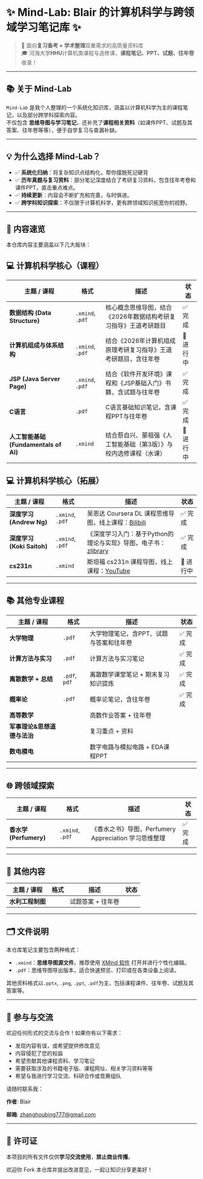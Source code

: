 # ✨ Mind-Lab: Blair 的计算机科学与跨领域学习笔记库 ✨

> 🎯 面向**复习备考 + 学术整理**双重需求的高质量资料库  
> 🎓 河海大学**HHU**计算机类课程与选修课，**课程笔记、PPT、试题、往年卷**收录！ 

-----

## 📚 关于 Mind-Lab

`Mind-Lab` 是我个人整理的一个系统化知识库，涵盖以计算机科学为主的课程笔记，以及部分跨学科探索内容。  
不仅包含 **思维导图与学习笔记**，还补充了**课程相关资料**（如课件PPT、试题及其答案、往年卷等等），便于自学复习与查漏补缺。

-----

## 💡 为什么选择 Mind-Lab？

- ✅ **系统化归纳**：将复杂知识点结构化，帮你摆脱死记硬背  
- ✅ **历年真题与复习资料**：部分笔记深度结合了考研复习资料，包含往年考卷和课件PPT，直击重点难点。
- ✅ **持续更新**：内容会不断扩充和完善，与时俱进。
- ✅ **跨学科知识探索**：不仅限于计算机科学，更有跨领域知识拓宽你的视野。

-----
## 📖 内容速览

本仓库内容主要涵盖以下几大板块：

## 💻 计算机科学核心（课程）

| 主题 / 课程  | 格式 | 描述  |状态     |
| -- | ---- | ---- | -------- |
| **数据结构 (Data Structure)**  | `.xmind`, `.pdf`  | 核心概念思维导图，结合《2026年数据结构考研复习指导》王道考研题目     | ✅ 完成   |
| **计算机组成与体系结构**       | `.xmind`, `.pdf`  | 结合《2026年计算机组成原理考研复习指导》王道考研题目，含往年卷                                                  | 🚧 进行中 |
| **JSP (Java Server Page)**     | `.xmind`, `.pdf`  | 结合《软件开发环境》课程和《JSP基础入门》书籍，含试题与往年卷                                                                             | ✅ 完成   |
| **C语言**                      | `.pdf`            | C语言基础知识笔记，含课程PPT与往年卷                                                                                                                        | ✅ 完成   |
| **人工智能基础 (Fundamentals of AI)** | `.xmind`      | 结合蔡自兴、蒙祖强《人工智能基础（第3版）》与校内选修课程（水课）                                                                                 | 🚧 进行中 |

## 💻 计算机科学核心（拓展）

| 主题 / 课程  | 格式 | 描述  |状态     |
| -- | ---- | ---- | -------- |
| **深度学习 (Andrew Ng)**       | `.xmind`, `.pdf`  | 吴恩达 Coursera DL 课程思维导图，线上课程：[Bilibili](https://www.bilibili.com/video/BV1FT4y1E74V/)                                     | ✅ 完成   |
| **深度学习 (Koki Saitoh)**     | `.xmind`, `.pdf`  | 《深度学习入门：基于Python的理论与实现》导图，电子书：[zlibrary](https://z-lib.gd/book/5330695/f3624e/)                                  | ✅ 完成   |
| **cs231n**                     | `.xmind`          | 斯坦福 cs231n 课程导图，线上课程：[YouTube](https://www.youtube.com/watch?v=vT1JzLTH4G4&list=PLC1qU-LWwrF64f4QKQT-Vg5Wr4qEE1Zxk)         | 🚧 进行中 |

---

## 📚 其他专业课程

| 主题 / 课程            | 格式             | 描述                                           | 状态     |
| --------------------- | ---------------- | ---------------------------------------------- | -------- |
| **大学物理**          | `.pdf`           | 大学物理笔记，含PPT、试题与答案和往年卷                | ✅ 完成   |
| **计算方法与实习**    | `.pdf`           | 计算方法与实习笔记                             | ✅ 完成   |
| **离散数学 + 总结**   | `.pdf`, `pdf`    | 离散数学课堂笔记 + 期末复习知识提炼           | ✅ 完成   |
| **概率论**            | `.pdf`           | 概率论笔记，含往年卷                  | ✅ 完成   |
| **高等数学** | |高数作业答案 + 往年卷|
| **军事理论&思想道德与法治** | |复习重点 + 资料|
| **数电模电** | |数字电路与模拟电路 + EDA课程PPT| 

---

## 🌐 跨领域探索

| 主题 / 课程                | 格式             | 描述                                                               | 状态     |
| ------------------------- | ---------------- | ------------------------------------------------------------------ | -------- |
| **香水学 (Perfumery)**    | `.xmind`, `.pdf` | 《香水之书》导图，Perfumery Appreciation 学习思维整理               | ✅ 完成   |

---

## 📝 其他内容

| 主题 / 课程  | 格式 | 描述  |状态     |
| -- | ---- | ---- | -------- |
|**水利工程制图**||试题答案 + 往年卷|

---

## 🗂️ 文件说明

本仓库笔记主要包含两种格式：

- `.xmind`：**思维导图源文件**，推荐使用 [XMind 软件](https://xmind.app/) 打开并进行个性化编辑。
- `.pdf`：思维导图导出版本，适合快速预览、打印或在各类设备上阅读。

其他资料格式以`.pptx`, `.png`, `.ppt`, `.pdf`为主，包括课程课件、往年卷、试题及其答案等。

-----

## 👋 参与与交流

欢迎任何形式的交流与合作！如果你有以下需求：

  * 发现内容有误，或希望提供修改意见
  * 内容侵犯了您的权益
  * 希望贡献其他课程资料、学习笔记
  * 需要获取涉及的书籍电子版、课程网址、相关学习资料等等
  * 希望与我进行学习交流、科研合作或竞赛组队

请随时联系我：

**作者**: Blair

**邮箱**: zhanghoubing777@gmail.com

-----

## 📝 许可证

本项目的所有文件仅供**学习交流使用**，**禁止商业传播**。

欢迎你 Fork 本仓库并提出改进意见，一起让知识分享更美好！

